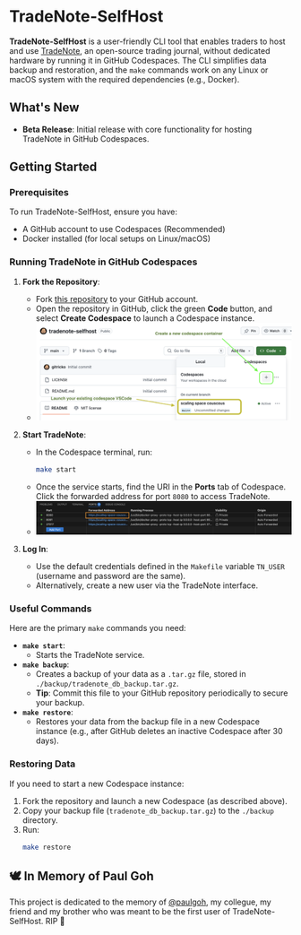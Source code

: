 # TradeNote-SelfHost
**TradeNote-SelfHost** is a user-friendly CLI tool that enables traders to host and use [TradeNote](https://github.com/Eleven-Trading/TradeNote), an open-source trading journal, without dedicated hardware by running it in GitHub Codespaces. The CLI simplifies data backup and restoration, and the `make` commands work on any Linux or macOS system with the required dependencies (e.g., Docker).

## What's New

- **Beta Release**: Initial release with core functionality for hosting TradeNote in GitHub Codespaces.

## Getting Started

### Prerequisites
To run TradeNote-SelfHost, ensure you have:
- A GitHub account to use Codespaces (Recommended)
- Docker installed (for local setups on Linux/macOS)

### Running TradeNote in GitHub Codespaces

1. **Fork the Repository**:
   - Fork [this repository](https://github.com/your-repo/tradenote-selfhost) to your GitHub account.
   - Open the repository in GitHub, click the green **Code** button, and select **Create Codespace** to launch a Codespace instance.
   - ![Launch Codespace](./docs/images/codespace.png)

2. **Start TradeNote**:
   - In the Codespace terminal, run:
     ```bash
     make start
     ```
   - Once the service starts, find the URI in the **Ports** tab of Codespace. Click the forwarded address for port `8080` to access TradeNote.
   - ![Ports Tab](./docs/images/ports.png)

3. **Log In**:
   - Use the default credentials defined in the `Makefile` variable `TN_USER` (username and password are the same).
   - Alternatively, create a new user via the TradeNote interface.
  
### Useful Commands

Here are the primary `make` commands you need:

- **`make start`**:
  - Starts the TradeNote service.
- **`make backup`**:
  - Creates a backup of your data as a `.tar.gz` file, stored in `./backup/tradenote_db_backup.tar.gz`.
  - **Tip**: Commit this file to your GitHub repository periodically to secure your backup.
- **`make restore`**:
  - Restores your data from the backup file in a new Codespace instance (e.g., after GitHub deletes an inactive Codespace after 30 days).

### Restoring Data
If you need to start a new Codespace instance:
1. Fork the repository and launch a new Codespace (as described above).
2. Copy your backup file (`tradenote_db_backup.tar.gz`) to the `./backup` directory.
3. Run:
   ```bash
   make restore
   ```
   
## 🕊️ In Memory of Paul Goh

This project is dedicated to the memory of [@paulgoh](https://github.com/paulgoh), my collegue, my friend and my brother who was meant to be the first user of TradeNote-SelfHost. RIP 💙

